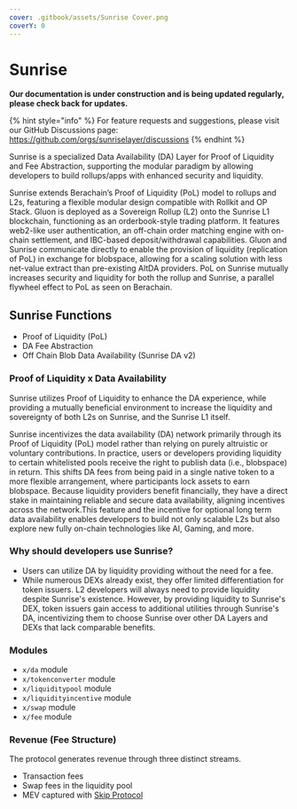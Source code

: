 ```yaml
---
cover: .gitbook/assets/Sunrise Cover.png
coverY: 0
---
```


# Sunrise

**Our documentation is under construction and is being updated regularly, please check back for updates.**

{% hint style="info" %}
For feature requests and suggestions, please visit our GitHub Discussions page: https://github.com/orgs/sunriselayer/discussions
{% endhint %}

Sunrise is a specialized Data Availability (DA) Layer for Proof of Liquidity and Fee Abstraction, supporting the modular paradigm by allowing developers to build rollups/apps with enhanced security and liquidity.

Sunrise extends Berachain’s Proof of Liquidity (PoL) model to rollups and L2s, featuring a flexible modular design compatible with Rollkit and OP Stack. Gluon is deployed as a Sovereign Rollup (L2) onto the Sunrise L1 blockchain, functioning as an orderbook-style trading platform. It features web2-like user authentication, an off-chain order matching engine with on-chain settlement, and IBC-based deposit/withdrawal capabilities. Gluon and Sunrise communicate directly to enable the provision of liquidity (replication of PoL) in exchange for blobspace, allowing for a scaling solution with less net-value extract than pre-existing AltDA providers. PoL on Sunrise mutually increases security and liquidity for both the rollup and Sunrise, a parallel flywheel effect to PoL as seen on Berachain.

## Sunrise Functions

- Proof of Liquidity (PoL)
- DA Fee Abstraction
- Off Chain Blob Data Availability (Sunrise DA v2)

### Proof of Liquidity x Data Availability

Sunrise utilizes Proof of Liquidity to enhance the DA experience, while providing a mutually beneficial environment to increase the liquidity and sovereignty of both L2s on Sunrise, and the Sunrise L1 itself.

Sunrise incentivizes the data availability (DA) network primarily through its Proof of Liquidity (PoL) model rather than relying on purely altruistic or voluntary contributions. In practice, users or developers providing liquidity to certain whitelisted pools receive the right to publish data (i.e., blobspace) in return. This shifts DA fees from being paid in a single native token to a more flexible arrangement, where participants lock assets to earn blobspace. Because liquidity providers benefit financially, they have a direct stake in maintaining reliable and secure data availability, aligning incentives across the network.This feature and the incentive for optional long term data availability enables developers to build not only scalable L2s but also explore new fully on-chain  technologies like AI, Gaming, and more.

### Why should developers use Sunrise?

- Users can utilize DA by liquidity providing without the need for a fee.
- While numerous DEXs already exist, they offer limited differentiation for token issuers. L2 developers will always need to provide liquidity despite Sunrise's existence. However, by providing liquidity to Sunrise's DEX, token issuers gain access to additional utilities through Sunrise's DA, incentivizing them to choose Sunrise over other DA Layers and DEXs that lack comparable benefits.

### Modules

- `x/da` module
- `x/tokenconverter` module
- `x/liquiditypool` module
- `x/liquidityincentive` module
- `x/swap` module
- `x/fee` module

### Revenue (Fee Structure)

The protocol generates revenue through three distinct streams.

- Transaction fees
- Swap fees in the liquidity pool
- MEV captured with [Skip Protocol](https://docs.skip.money/)
